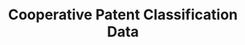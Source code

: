 ---
bigquery: https://console.cloud.google.com/bigquery?p=patents-public-data&d=cpc&page=dataset
citation: '“Cooperative Patent Classification” by the EPO and USPTO, for public use. '
contributors: EPO, USPTO
cost: None
description: Cooperative Patent Classification Data contains the scheme and definitions
  of the Cooperative Patent Classification system for classifying patent documents.
  The CPC is the result of a partnership between the EPO and the USPTO in their joint
  effort to develop a common, internationally compatible classification system for
  technical documents, in particular patent publications, which will be used by both
  offices in the patent granting process
documentation: https://www.cooperativepatentclassification.org/cpcSchemeAndDefinitions
last_edit: 04/12/2022, 12:40:24
location: https://www.cooperativepatentclassification.org/index
maintained_by: USPTO, EPO
schema_fields:
- dateRevised
- date_revised
- childGroups
- titleFull
- symbol
- title_full
- limitingReferences
- informative_references
- residualReferences
- residual_references
- definition
- parents
- breakdown_code
- not_allocatable
- informativeReferences
- glossary
- additional_only
- sizeCache
- titlePart
- application_references
- synonyms
- ipc_concordant
- ipcConcordant
- child_groups
- level
- children
- limiting_references
- notAllocatable
- status
- applicationReferences
- title_part
- breakdownCode
shortname: cooperative_patent_classification
tags:
- patents
- science
title: Cooperative Patent Classification Data
uuid: 984374a7-16e9-4b35-9445-458daceb01bf
---